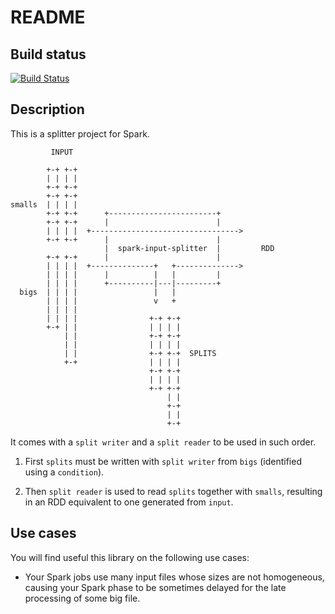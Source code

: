 # README

## Build status

[![Build Status](https://api.travis-ci.org/mauriciojost/spark-input-splitter.svg)](https://travis-ci.org/mauriciojost/spark-input-splitter)

## Description

This is a splitter project for Spark. 


```
         INPUT

        +-+ +-+
        | | | |
        +-+ +-+
        +-+ +-+
smalls  | | | |
        +-+ +-+      +------------------------+
        +-+ +-+      |                        |
        | | | |  +--------------------------------->
        +-+ +-+      |                        |
                     |  spark-input-splitter  |         RDD
        +-+ +-+      |                        |
        | | | |  +--------------+   +-------------->
        | | | |      |          |   |         |
        | | | |      +----------|---|---------+
  bigs  | | | |                 |   |
        | | | |                 v   +
        | | | |
        | | | |                +-+ +-+
        +-+ | |                | | | |
            | |                +-+ +-+
            | |                | | | |
            | |                +-+ +-+  SPLITS
            +-+                | | | |
                               +-+ +-+
                               | | | |
                               +-+ +-+
                                   | |
                                   +-+
                                   | |
                                   +-+

```

It comes with a `split writer` and a `split reader` to be used in such order. 

1. First `splits` must be written with `split writer` from `bigs` (identified using a `condition`). 

2. Then `split reader` is used to read `splits` together with `smalls`, resulting in an RDD equivalent to one generated from `input`.

## Use cases

You will find useful this library on the following use cases:

- Your Spark jobs use many input files whose sizes are not homogeneous, causing your Spark phase to be sometimes delayed for the late processing of some big file.


